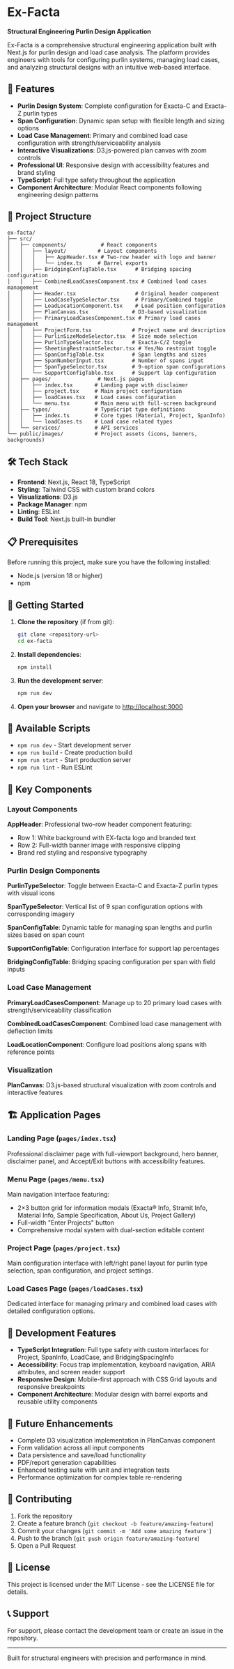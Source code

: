 # Ex-Facta

**Structural Engineering Purlin Design Application**

Ex-Facta is a comprehensive structural engineering application built with Next.js for purlin design and load case analysis. The platform provides engineers with tools for configuring purlin systems, managing load cases, and analyzing structural designs with an intuitive web-based interface.

## 🚀 Features

- **Purlin Design System**: Complete configuration for Exacta-C and Exacta-Z purlin types
- **Span Configuration**: Dynamic span setup with flexible length and sizing options
- **Load Case Management**: Primary and combined load case configuration with strength/serviceability analysis
- **Interactive Visualizations**: D3.js-powered plan canvas with zoom controls
- **Professional UI**: Responsive design with accessibility features and brand styling
- **TypeScript**: Full type safety throughout the application
- **Component Architecture**: Modular React components following engineering design patterns

## 📁 Project Structure

```
ex-facta/
├── src/
│   ├── components/           # React components
│   │   ├── layout/          # Layout components
│   │   │   ├── AppHeader.tsx # Two-row header with logo and banner
│   │   │   └── index.ts     # Barrel exports
│   │   ├── BridgingConfigTable.tsx      # Bridging spacing configuration
│   │   ├── CombinedLoadCasesComponent.tsx # Combined load cases management
│   │   ├── Header.tsx                   # Original header component
│   │   ├── LoadCaseTypeSelector.tsx     # Primary/Combined toggle
│   │   ├── LoadLocationComponent.tsx    # Load position configuration
│   │   ├── PlanCanvas.tsx              # D3-based visualization
│   │   ├── PrimaryLoadCasesComponent.tsx # Primary load cases management
│   │   ├── ProjectForm.tsx             # Project name and description
│   │   ├── PurlinSizeModeSelector.tsx  # Size mode selection
│   │   ├── PurlinTypeSelector.tsx      # Exacta-C/Z toggle
│   │   ├── SheetingRestraintSelector.tsx # Yes/No restraint toggle
│   │   ├── SpanConfigTable.tsx         # Span lengths and sizes
│   │   ├── SpanNumberInput.tsx         # Number of spans input
│   │   ├── SpanTypeSelector.tsx        # 9-option span configurations
│   │   └── SupportConfigTable.tsx      # Support lap configuration
│   ├── pages/               # Next.js pages
│   │   ├── index.tsx       # Landing page with disclaimer
│   │   ├── project.tsx     # Main project configuration
│   │   ├── loadCases.tsx   # Load cases configuration
│   │   └── menu.tsx        # Main menu with full-screen background
│   ├── types/              # TypeScript type definitions
│   │   ├── index.ts        # Core types (Material, Project, SpanInfo)
│   │   └── loadCases.ts    # Load case related types
│   └── services/           # API services
└── public/images/          # Project assets (icons, banners, backgrounds)
```

## 🛠 Tech Stack

- **Frontend**: Next.js, React 18, TypeScript
- **Styling**: Tailwind CSS with custom brand colors
- **Visualizations**: D3.js
- **Package Manager**: npm
- **Linting**: ESLint
- **Build Tool**: Next.js built-in bundler

## 📋 Prerequisites

Before running this project, make sure you have the following installed:

- Node.js (version 18 or higher)
- npm

## 🚀 Getting Started

1. **Clone the repository** (if from git):

   ```bash
   git clone <repository-url>
   cd ex-facta
   ```

2. **Install dependencies**:

   ```bash
   npm install
   ```

3. **Run the development server**:

   ```bash
   npm run dev
   ```

4. **Open your browser** and navigate to [http://localhost:3000](http://localhost:3000)

## 📜 Available Scripts

- `npm run dev` - Start development server
- `npm run build` - Create production build
- `npm run start` - Start production server
- `npm run lint` - Run ESLint

## 🎨 Key Components

### Layout Components

**AppHeader**: Professional two-row header component featuring:

- Row 1: White background with EX-facta logo and branded text
- Row 2: Full-width banner image with responsive clipping
- Brand red styling and responsive typography

### Purlin Design Components

**PurlinTypeSelector**: Toggle between Exacta-C and Exacta-Z purlin types with visual icons

**SpanTypeSelector**: Vertical list of 9 span configuration options with corresponding imagery

**SpanConfigTable**: Dynamic table for managing span lengths and purlin sizes based on span count

**SupportConfigTable**: Configuration interface for support lap percentages

**BridgingConfigTable**: Bridging spacing configuration per span with field inputs

### Load Case Management

**PrimaryLoadCasesComponent**: Manage up to 20 primary load cases with strength/serviceability classification

**CombinedLoadCasesComponent**: Combined load case management with deflection limits

**LoadLocationComponent**: Configure load positions along spans with reference points

### Visualization

**PlanCanvas**: D3.js-based structural visualization with zoom controls and interactive features

## 🏗️ Application Pages

### Landing Page (`pages/index.tsx`)

Professional disclaimer page with full-viewport background, hero banner, disclaimer panel, and Accept/Exit buttons with accessibility features.

### Menu Page (`pages/menu.tsx`)

Main navigation interface featuring:

- 2×3 button grid for information modals (Exacta® Info, Stramit Info, Material Info, Sample Specification, About Us, Project Gallery)
- Full-width "Enter Projects" button
- Comprehensive modal system with dual-section editable content

### Project Page (`pages/project.tsx`)

Main configuration interface with left/right panel layout for purlin type selection, span configuration, and project settings.

### Load Cases Page (`pages/loadCases.tsx`)

Dedicated interface for managing primary and combined load cases with detailed configuration options.

## 🔧 Development Features

- **TypeScript Integration**: Full type safety with custom interfaces for Project, SpanInfo, LoadCase, and BridgingSpacingInfo
- **Accessibility**: Focus trap implementation, keyboard navigation, ARIA attributes, and screen reader support
- **Responsive Design**: Mobile-first approach with CSS Grid layouts and responsive breakpoints
- **Component Architecture**: Modular design with barrel exports and reusable utility components

## 🔮 Future Enhancements

- Complete D3 visualization implementation in PlanCanvas component
- Form validation across all input components
- Data persistence and save/load functionality
- PDF/report generation capabilities
- Enhanced testing suite with unit and integration tests
- Performance optimization for complex table re-rendering

## 🤝 Contributing

1. Fork the repository
2. Create a feature branch (`git checkout -b feature/amazing-feature`)
3. Commit your changes (`git commit -m 'Add some amazing feature'`)
4. Push to the branch (`git push origin feature/amazing-feature`)
5. Open a Pull Request

## 📄 License

This project is licensed under the MIT License - see the LICENSE file for details.

## 📞 Support

For support, please contact the development team or create an issue in the repository.

---

Built for structural engineers with precision and performance in mind.
